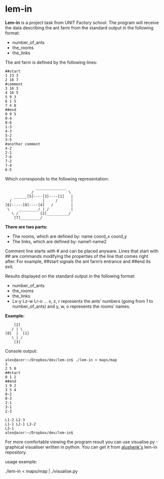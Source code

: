 # lem-in

**Lem-in** is a project task from UNIT Factory school. The program will receive the data describing the ant farm from the standard output in the following format:
   * number_of_ants
   * the_rooms
   * the_links

The ant farm is defined by the following lines:

    ##start
    1 23 3
    2 16 7
    #comment
    3 16 3
    4 16 5
    5 9 3
    6 1 5
    7 4 8
    ##end
    0 9 5
    0-4
    0-6
    1-3
    4-3
    5-2
    3-5
    #another comment
    4-2
    2-1
    7-6
    7-2
    7-4
    6-5
Which corresponds to the following representation:

                  ______________
                /                \
        ______[5]----[3]----[1]   |
      /              |     /      |
    [6]-----[0]----[4]   /        |
     \    _________/ | /          |
       \ /          [2]__________/
        [7]_________/

**There are two parts:**
  - The rooms, which are defined by: name coord_x coord_y
  - The links, which are defined by: name1-name2

Comment line starts with # and can be placed anyware. Lines that start with ## are commands modifying the properties of the line that comes right after. For example, ##start signals the ant farm’s entrance and ##end its exit.

Results displayed on the standard output in the following format:
* number_of_ants
* the_rooms
* the_links
* Lx-y Lz-w Lr-o ...
x, z, r represents the ants’ numbers (going from 1 to number_of_ants) and y,
w, o represents the rooms’ names.


**Example:**

        [2]
       / | \
    [0]  |  [1]
       \ | /
        [3]

Console output:

    alex@acer:~/Dropbox/dev/lem-in$ ./lem-in < maps/map
    3
    2 5 0
    ##start
    0 1 2
    ##end
    1 9 2
    3 5 4
    0-2
    0-3
    2-1
    3-1
    2-3

    L1-2 L2-3
    L1-1 L2-1 L3-2
    L3-1
    alex@acer:~/Dropbox/dev/lem-in$

For more comfortable viewing the program result you can use visualise.py - graphical visualiser written in python. You can get it from 
[alushenk's](https://github.com/alushenk/lem_python_in) lem-in repository.

usage example:

./lem-in < maps/map | ./visualise.py
